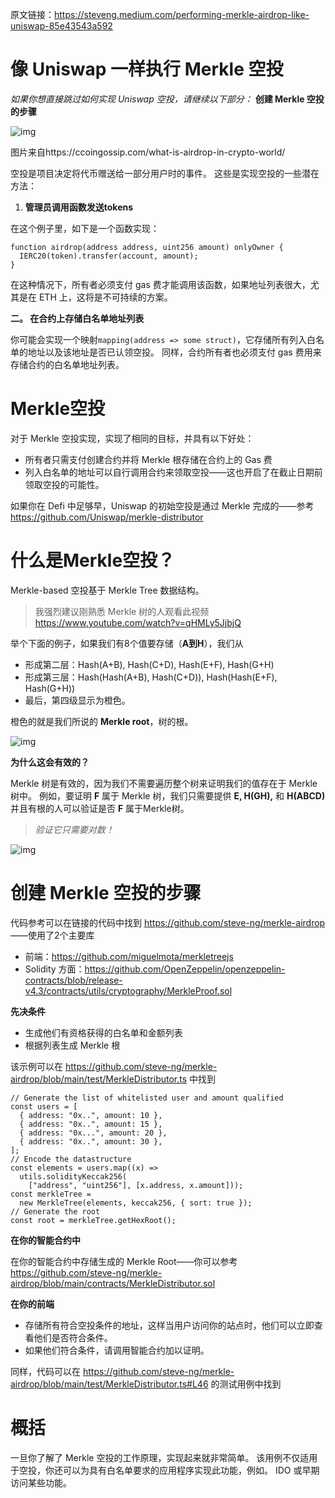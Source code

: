 原文链接：https://steveng.medium.com/performing-merkle-airdrop-like-uniswap-85e43543a592
 

# 像 Uniswap 一样执行 Merkle 空投

*如果你想直接跳过如何实现 Uniswap 空投，请继续以下部分：* **创建 Merkle 空投的步骤**


![img](https://img.learnblockchain.cn/attachments/2022/05/kBck9IbG6285e77c2632c.jpeg)

图片来自https://ccoingossip.com/what-is-airdrop-in-crypto-world/

 


空投是项目决定将代币赠送给一部分用户时的事件。 这些是实现空投的一些潜在方法：

1. **管理员调用函数发送tokens**

在这个例子里，如下是一个函数实现：
```
function airdrop(address address, uint256 amount) onlyOwner {
  IERC20(token).transfer(account, amount);  
}
```
 
在这种情况下，所有者必须支付 gas 费才能调用该函数，如果地址列表很大，尤其是在 ETH 上，这将是不可持续的方案。


**二。 在合约上存储白名单地址列表**

你可能会实现一个映射`mapping(address => some struct)`，它存储所有列入白名单的地址以及该地址是否已认领空投。 同样，合约所有者也必须支付 gas 费用来存储合约的白名单地址列表。

 

# Merkle空投

对于 Merkle 空投实现，实现了相同的目标，并具有以下好处：

- 所有者只需支付创建合约并将 Merkle 根存储在合约上的 Gas 费
- 列入白名单的地址可以自行调用合约来领取空投——这也开启了在截止日期前领取空投的可能性。

如果你在 Defi 中足够早，Uniswap 的初始空投是通过 Merkle 完成的——参考 https://github.com/Uniswap/merkle-distributor



# 什么是Merkle空投？

Merkle-based 空投基于 Merkle Tree 数据结构。

> 我强烈建议刚熟悉 Merkle 树的人观看此视频 https://www.youtube.com/watch?v=qHMLy5JjbjQ

举个下面的例子，如果我们有8个值要存储（**A到H**），我们从

- 形成第二层：Hash(A+B), Hash(C+D), Hash(E+F), Hash(G+H)
- 形成第三层：Hash(Hash(A+B), Hash(C+D)), Hash(Hash(E+F), Hash(G+H))
- 最后，第四级显示为橙色。

橙色的就是我们所说的 **Merkle root**，树的根。


![img](https://img.learnblockchain.cn/attachments/2022/05/GEJcdQir6285e88586f38.png)

 
**为什么这会有效的？**

Merkle 树是有效的，因为我们不需要遍历整个树来证明我们的值存在于 Merkle 树中。 例如，要证明 **F** 属于 Merkle 树，我们只需要提供 **E, H(GH),** 和 **H(ABCD)** 并且有根的人可以验证是否 **F** 属于Merkle树。

> *验证它只需要对数！*

![img](https://img.learnblockchain.cn/attachments/2022/05/k5t2bk0N6285e8c3d7ee1.png)
 
# 创建 Merkle 空投的步骤

代码参考可以在链接的代码中找到 https://github.com/steve-ng/merkle-airdrop ——使用了2个主要库

- 前端：https://github.com/miguelmota/merkletreejs
- Solidity 方面：https://github.com/OpenZeppelin/openzeppelin-contracts/blob/release-v4.3/contracts/utils/cryptography/MerkleProof.sol

**先决条件**

- 生成他们有资格获得的白名单和金额列表
- 根据列表生成 Merkle 根

该示例可以在 https://github.com/steve-ng/merkle-airdrop/blob/main/test/MerkleDistributor.ts 中找到

```
// Generate the list of whitelisted user and amount qualified 
const users = [    
  { address: "0x..", amount: 10 },    
  { address: "0x..", amount: 15 },    
  { address: "0x...", amount: 20 },    
  { address: "0x..", amount: 30 },  
]; 
// Encode the datastructure 
const elements = users.map((x) =>     
  utils.solidityKeccak256(
    ["address", "uint256"], [x.address, x.amount]));
const merkleTree = 
  new MerkleTree(elements, keccak256, { sort: true });
// Generate the root 
const root = merkleTree.getHexRoot();
```
 
**在你的智能合约中**

在你的智能合约中存储生成的 Merkle Root——你可以参考 https://github.com/steve-ng/merkle-airdrop/blob/main/contracts/MerkleDistributor.sol

**在你的前端**

- 存储所有符合空投条件的地址，这样当用户访问你的站点时，他们可以立即查看他们是否符合条件。
- 如果他们符合条件，请调用智能合约加以证明。

同样，代码可以在 https://github.com/steve-ng/merkle-airdrop/blob/main/test/MerkleDistributor.ts#L46 的测试用例中找到

 

# 概括

一旦你了解了 Merkle 空投的工作原理，实现起来就非常简单。 该用例不仅适用于空投，你还可以为具有白名单要求的应用程序实现此功能，例如。 IDO 或早期访问某些功能。


